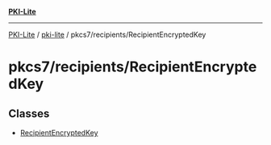 [**PKI-Lite**](../../../../README.md)

---

[PKI-Lite](../../../../README.md) / [pki-lite](../../../README.md) / pkcs7/recipients/RecipientEncryptedKey

# pkcs7/recipients/RecipientEncryptedKey

## Classes

- [RecipientEncryptedKey](classes/RecipientEncryptedKey.md)
